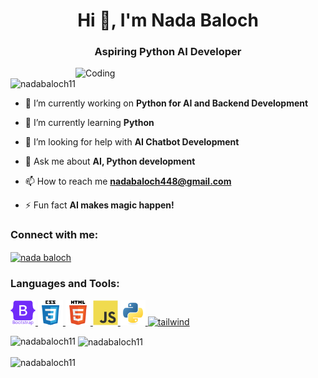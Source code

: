 <h1 align="center">Hi 👋, I'm Nada Baloch</h1>
<h3 align="center">Aspiring Python AI Developer</h3>
<img align="right" alt="Coding" width="400" src="https://media.tenor.com/w3APLkMuTX0AAAAM/computer-work.gif">

<p align="left"> <img src="https://komarev.com/ghpvc/?username=nadabaloch11&label=Profile%20views&color=0e75b6&style=flat" alt="nadabaloch11" /> </p>

- 🔭 I’m currently working on **Python for AI and Backend Development**

- 🌱 I’m currently learning **Python**

- 🤝 I’m looking for help with **AI Chatbot Development**

- 💬 Ask me about **AI, Python development**

- 📫 How to reach me **nadabaloch448@gmail.com**

- ⚡ Fun fact **AI makes magic happen!**

<h3 align="left">Connect with me:</h3>
<p align="left">
<a href="https://linkedin.com/in/nada baloch" target="blank"><img align="center" src="https://raw.githubusercontent.com/rahuldkjain/github-profile-readme-generator/master/src/images/icons/Social/linked-in-alt.svg" alt="nada baloch" height="30" width="40" /></a>
</p>

<h3 align="left">Languages and Tools:</h3>
<p align="left"> <a href="https://getbootstrap.com" target="_blank" rel="noreferrer"> <img src="https://raw.githubusercontent.com/devicons/devicon/master/icons/bootstrap/bootstrap-plain-wordmark.svg" alt="bootstrap" width="40" height="40"/> </a> <a href="https://www.w3schools.com/css/" target="_blank" rel="noreferrer"> <img src="https://raw.githubusercontent.com/devicons/devicon/master/icons/css3/css3-original-wordmark.svg" alt="css3" width="40" height="40"/> </a> <a href="https://www.w3.org/html/" target="_blank" rel="noreferrer"> <img src="https://raw.githubusercontent.com/devicons/devicon/master/icons/html5/html5-original-wordmark.svg" alt="html5" width="40" height="40"/> </a> <a href="https://developer.mozilla.org/en-US/docs/Web/JavaScript" target="_blank" rel="noreferrer"> <img src="https://raw.githubusercontent.com/devicons/devicon/master/icons/javascript/javascript-original.svg" alt="javascript" width="40" height="40"/> </a> <a href="https://www.python.org" target="_blank" rel="noreferrer"> <img src="https://raw.githubusercontent.com/devicons/devicon/master/icons/python/python-original.svg" alt="python" width="40" height="40"/> </a> <a href="https://tailwindcss.com/" target="_blank" rel="noreferrer"> <img src="https://www.vectorlogo.zone/logos/tailwindcss/tailwindcss-icon.svg" alt="tailwind" width="40" height="40"/> </a> </p>

<p><img align="left" src="https://github-readme-stats.vercel.app/api/top-langs?username=nadabaloch11&show_icons=true&locale=en&layout=compact" alt="nadabaloch11" /></p>

<p>&nbsp;<img align="center" src="https://github-readme-stats.vercel.app/api?username=nadabaloch11&show_icons=true&locale=en" alt="nadabaloch11" /></p>

<p><img align="center" src="https://github-readme-streak-stats.herokuapp.com/?user=nadabaloch11&" alt="nadabaloch11" /></p>
